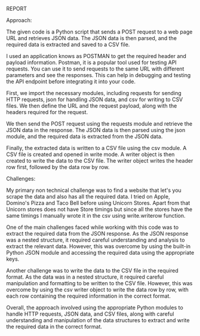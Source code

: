 REPORT

Approach:

The given code is a Python script that sends a POST request to a web page URL and retrieves JSON data. The JSON data is then parsed, and the required data is extracted and saved to a CSV file.

I used an  application knows as POSTMAN to get the required header and payload information.
Postman,  it is a popular tool used for testing API requests. You can use it to send requests to the same URL with different parameters and see the responses. This can help in debugging and testing the API endpoint before integrating it into your code.

First, we import the necessary modules, including requests for sending HTTP requests, json for handling JSON data, and csv for writing to CSV files. We then define the URL and the request payload, along with the headers required for the request.

We then send the POST request using the requests module and retrieve the JSON data in the response. The JSON data is then parsed using the json module, and the required data is extracted from the JSON data.

Finally, the extracted data is written to a CSV file using the csv module. A CSV file is created and opened in write mode. A writer object is then created to write the data to the CSV file. The writer object writes the header row first, followed by the data row by row.

Challenges:

My primary non technical challenge was to find a website that let's you scrape the data and also has all the required data. I tried on Apple, Domino's Pizza and Taco Bell before using Unicorn Stores. Apart from that Unicorn stores does not have Store timings but since all the stores have the same timings I manually wrote it in the csv using write.writerow function.

One of the main challenges faced while working with this code was to extract the required data from the JSON response. As the JSON response was a nested structure, it required careful understanding and analysis to extract the relevant data. However, this was overcome by using the built-in Python JSON module and accessing the required data using the appropriate keys.

Another challenge was to write the data to the CSV file in the required format. As the data was in a nested structure, it required careful manipulation and formatting to be written to the CSV file. However, this was overcome by using the csv writer object to write the data row by row, with each row containing the required information in the correct format.

Overall, the approach involved using the appropriate Python modules to handle HTTP requests, JSON data, and CSV files, along with careful understanding and manipulation of the data structures to extract and write the required data in the correct format.
